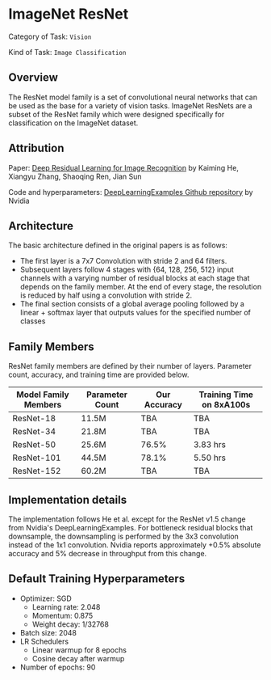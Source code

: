 # ImageNet ResNet

Category of Task: `Vision`

Kind of Task: `Image Classification`

## Overview

The ResNet model family is a set of convolutional neural networks that can be used as the base for a variety of vision tasks. ImageNet ResNets are a subset of the ResNet family which were designed specifically for classification on the ImageNet dataset. 

## Attribution

Paper: [Deep Residual Learning for Image Recognition](https://arxiv.org/abs/1512.03385) by Kaiming He, Xiangyu Zhang, Shaoqing Ren, Jian Sun

Code and hyperparameters: [DeepLearningExamples Github repository](https://github.com/NVIDIA/DeepLearningExamples/tree/master/PyTorch/Classification/ConvNets/resnet50v1.5) by Nvidia

## Architecture

The basic architecture defined in the original papers is as follows:

- The first layer is a 7x7 Convolution with stride 2 and 64 filters.
- Subsequent layers follow 4 stages with {64, 128, 256, 512} input channels with a varying number of residual blocks at each stage that depends on the family member. At the end of every stage, the resolution is reduced by half using a convolution with stride 2.
- The final section consists of a global average pooling followed by a linear + softmax layer that outputs values for the specified number of classes

## Family Members

ResNet family members are defined by their number of layers. Parameter count, accuracy, and training time are provided below.

| Model Family Members | Parameter Count | Our Accuracy | Training Time on 8xA100s |
|----------------------|-----------------|--------------|--------------------------|
| ResNet-18            | 11.5M           | TBA          | TBA                      |
| ResNet-34            | 21.8M           | TBA          | TBA                      |
| ResNet-50            | 25.6M           | 76.5%        | 3.83 hrs                 |
| ResNet-101           | 44.5M           | 78.1%        | 5.50 hrs                 |
| ResNet-152           | 60.2M           | TBA          | TBA                      |

## Implementation details

The implementation follows He et al. except for the ResNet v1.5 change from Nvidia's DeepLearningExamples. For bottleneck residual blocks that downsample, the downsampling is performed by the 3x3 convolution instead of the 1x1 convolution. Nvidia reports approximately +0.5% absolute accuracy and 5% decrease in throughput from this change. 

## Default Training Hyperparameters

- Optimizer: SGD
    - Learning rate: 2.048
    - Momentum: 0.875
    - Weight decay: 1/32768
- Batch size: 2048
- LR Schedulers
    - Linear warmup for 8 epochs
    - Cosine decay after warmup
- Number of epochs: 90